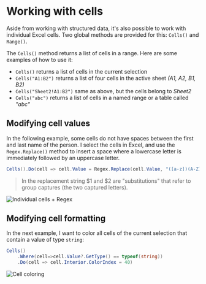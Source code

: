 # Working with cells
Aside from working with structured data, it's also possible to work with individual Excel cells. Two global methods are provided for this: `Cells()` and `Range()`.

The `Cells()` method returns a list of cells in a range. Here are some examples of how to use it:

- `Cells()` returns a list of cells in the current selection
- `Cells("A1:B2")` returns a list of four cells in the active sheet *(A1, A2, B1, B2)*
- `Cells("Sheet2!A1:B2")` same as above, but the cells belong to *Sheet2*
- `Cells("abc")` returns a list of cells in a named range or a table called *"abc"*

## Modifying cell values
In the following example, some cells do not have spaces between the first and last name of the person. I select the cells in Excel, and use the `Regex.Replace()` method to insert a space where a lowercase letter is immediately followed by an uppercase letter.

``` C#
Cells().Do(cell => cell.Value = Regex.Replace(cell.Value, "([a-z])(A-Z)", "$1 $2"))
```
> In the replacement string $1 and $2 are "substitutions" that refer to group captures (the two captured letters).

![Individual cells + Regex](https://i.imgur.com/rYm5BEZ.png)

## Modifying cell formatting
In the next example, I want to color all cells of the current selection that contain a value of type `string`:

``` C#
Cells()
	.Where(cell=>cell.Value?.GetType() == typeof(string))
	.Do(cell => cell.Interior.ColorIndex = 40)
```

![Cell coloring](https://i.imgur.com/nWJzEYZ.png)